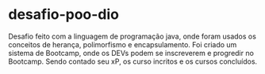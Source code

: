 # desafio-poo-dio
 Desafio feito com a linguagem de programação java, 
 onde foram usados os conceitos de herança, polimorfismo e encapsulamento.
 Foi criado um sistema de Bootcamp, onde os DEVs podem  se inscreverem e  progredir no Bootcamp.
 Sendo contado seu xP, os curso incritos e os cursos concluídos.
